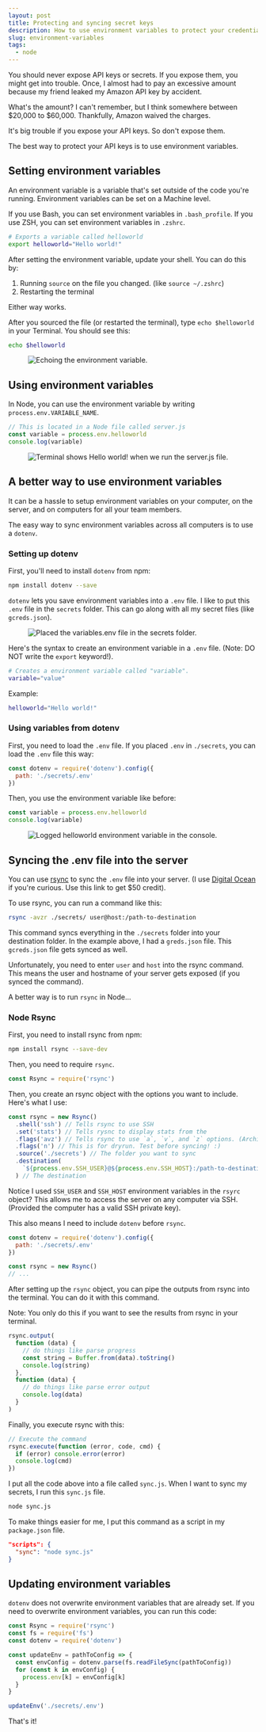 ```yaml
---
layout: post
title: Protecting and syncing secret keys
description: How to use environment variables to protect your credentials. And how to sync environment variables across environments
slug: environment-variables
tags:
  - node
---
```


You should never expose API keys or secrets. If you expose them, you might get into trouble. Once, I almost had to pay an excessive amount because my friend leaked my Amazon API key by accident.

What's the amount? I can't remember, but I think somewhere between $20,000 to $60,000. Thankfully, Amazon waived the charges.

It's big trouble if you expose your API keys. So don't expose them.

The best way to protect your API keys is to use environment variables.

<!-- more -->

## Setting environment variables

An environment variable is a variable that's set outside of the code you're running. Environment variables can be set on a Machine level.

If you use Bash, you can set environment variables in `.bash_profile`. If you use ZSH, you can set environment variables in `.zshrc`.

```bash
# Exports a variable called helloworld
export helloworld="Hello world!"
```

After setting the environment variable, update your shell. You can do this by:

1. Running `source` on the file you changed. (like `source ~/.zshrc`)
2. Restarting the terminal

Either way works.

After you sourced the file (or restarted the terminal), type `echo $helloworld` in your Terminal. You should see this:

```bash
echo $helloworld
```

<figure role="figure"><img src="/images/2019/dotenv/env-var.png" alt="Echoing the environment variable."></figure>

## Using environment variables

In Node, you can use the environment variable by writing `process.env.VARIABLE_NAME`.

```js
// This is located in a Node file called server.js
const variable = process.env.helloworld
console.log(variable)
```

<figure role="figure">
  <img src="/images/2019/dotenv/env-in-node.png" alt="Terminal shows Hello world! when we run the server.js file.">
</figure>

## A better way to use environment variables

It can be a hassle to setup environment variables on your computer, on the server, and on computers for all your team members.

The easy way to sync environment variables across all computers is to use a `dotenv`.

### Setting up dotenv

First, you'll need to install `dotenv` from npm:

```bash
npm install dotenv --save
```

`dotenv` lets you save environment variables into a `.env` file. I like to put this `.env` file in the `secrets` folder. This can go along with all my secret files (like `gcreds.json`).

<figure role="figure"><img src="/images/2019/dotenv/dotenv-location.png" alt="Placed the variables.env file in the secrets folder."></figure>

Here's the syntax to create an environment variable in a `.env` file. (Note: DO NOT write the `export` keyword!).

```bash
# Creates a environment variable called "variable".
variable="value"
```

Example:

```bash
helloworld="Hello world!"
```

### Using variables from dotenv

First, you need to load the `.env` file. If you placed `.env` in `./secrets`, you can load the `.env` file this way:

```js
const dotenv = require('dotenv').config({
  path: './secrets/.env'
})
```

Then, you use the environment variable like before:

```js
const variable = process.env.helloworld
console.log(variable)
```

<figure role="figure"><img src="/images/2019/dotenv/dotenv-usage.png" alt="Logged helloworld environment variable in the console."></figure>

## Syncing the .env file into the server

You can use [rsync][1] to sync the `.env` file into your server. (I use [Digital Ocean][2] if you're curious. Use this link to get \$50 credit).

To use rsync, you can run a command like this:

```bash
rsync -avzr ./secrets/ user@host:/path-to-destination
```

This command syncs everything in the `./secrets` folder into your destination folder. In the example above, I had a `greds.json` file. This `gcreds.json` file gets synced as well.

Unfortunately, you need to enter `user` and `host` into the rsync command. This means the user and hostname of your server gets exposed (if you synced the command).

A better way is to run `rsync` in Node...

### Node Rsync

First, you need to install rsync from npm:

```bash
npm install rsync --save-dev
```

Then, you need to require `rsync`.

```js
const Rsync = require('rsync')
```

Then, you create an rsync object with the options you want to include. Here's what I use:

```js
const rsync = new Rsync()
  .shell('ssh') // Tells rsync to use SSH
  .set('stats') // Tells rysnc to display stats from the
  .flags('avz') // Tells rsync to use `a`, `v`, and `z` options. (Archive, Verbose, and Compress).
  .flags('n') // This is for dryrun. Test before syncing! :)
  .source('./secrets') // The folder you want to sync
  .destination(
    `${process.env.SSH_USER}@${process.env.SSH_HOST}:/path-to-destination`
  ) // The destination
```

Notice I used `SSH_USER` and `SSH_HOST` environment variables in the `rsyrc` object? This allows me to access the server on any computer via SSH. (Provided the computer has a valid SSH private key).

This also means I need to include `dotenv` before `rsync`.

```js
const dotenv = require('dotenv').config({
  path: './secrets/.env'
})

const rsync = new Rsync()
// ...
```

After setting up the `rsync` object, you can pipe the outputs from rsync into the terminal. You can do it with this command.

Note: You only do this if you want to see the results from rsync in your terminal.

```js
rsync.output(
  function (data) {
    // do things like parse progress
    const string = Buffer.from(data).toString()
    console.log(string)
  },
  function (data) {
    // do things like parse error output
    console.log(data)
  }
)
```

Finally, you execute rsync with this:

```js
// Execute the command
rsync.execute(function (error, code, cmd) {
  if (error) console.error(error)
  console.log(cmd)
})
```

I put all the code above into a file called `sync.js`. When I want to sync my secrets, I run this `sync.js` file.

```bash
node sync.js
```

To make things easier for me, I put this command as a script in my `package.json` file.

```json
"scripts": {
  "sync": "node sync.js"
}
```

## Updating environment variables

`dotenv` does not overwrite environment variables that are already set. If you need to overwrite environment variables, you can run this code:

```js
const Rsync = require('rsync')
const fs = require('fs')
const dotenv = require('dotenv')

const updateEnv = pathToConfig => {
  const envConfig = dotenv.parse(fs.readFileSync(pathToConfig))
  for (const k in envConfig) {
    process.env[k] = envConfig[k]
  }
}

updateEnv('./secrets/.env')
```

That's it!

[1]: https://linux.die.net/man/1/rsync
[2]: https://m.do.co/c/64daa7a7a455 'Digital Ocean'

